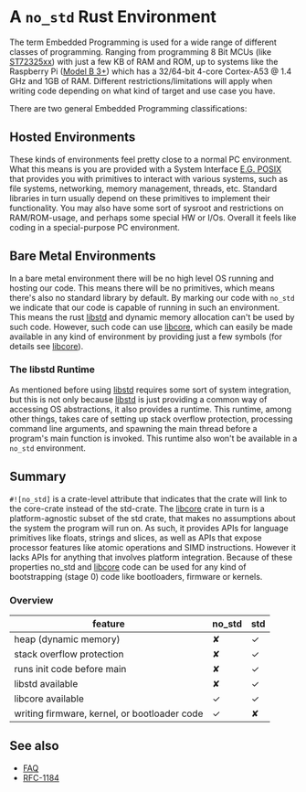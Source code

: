# A `no_std` Rust Environment

The term Embedded Programming is used for a wide range of different classes of programming.
Ranging from programming 8 Bit MCUs (like [ST72325xx](https://www.st.com/resource/en/datasheet/st72325j6.pdf)) with just a few KB of RAM and ROM, up to systems like
the Raspberry Pi ([Model B 3+](https://en.wikipedia.org/wiki/Raspberry_Pi#Specifications)) which has a 32/64-bit 4-core Cortex-A53 @ 1.4 GHz and 1GB of RAM.
Different restrictions/limitations will apply when writing code depending on what kind of target and use case you have.

There are two general Embedded Programming classifications:

## Hosted Environments
These kinds of environments feel pretty close to a normal PC environment.
What this means is you are provided with a System Interface [E.G. POSIX](https://en.wikipedia.org/wiki/POSIX)
that provides you with primitives to interact with various systems, such as file systems, networking, memory management, threads, etc.
Standard libraries in turn usually depend on these primitives to implement their functionality.
You may also have some sort of sysroot and restrictions on RAM/ROM-usage, and perhaps some
special HW or I/Os. Overall it feels like coding in a special-purpose PC environment.

## Bare Metal Environments
In a bare metal environment there will be no high level OS running and hosting our code.
This means there will be no primitives, which means there's also no standard library by default.
By marking our code with `no_std` we indicate that our code is capable of running in such an environment.
This means the rust [libstd](https://doc.rust-lang.org/std/) and dynamic memory allocation can't be used by such code.
However, such code can use [libcore](https://doc.rust-lang.org/core/), which can easily be made available
in any kind of environment by providing just a few symbols (for details see [libcore](https://doc.rust-lang.org/core/)).

### The libstd Runtime
As mentioned before using [libstd](https://doc.rust-lang.org/std/) requires some sort of system integration, but this is not only because
[libstd](https://doc.rust-lang.org/std/) is just providing a common way of accessing OS abstractions, it also provides a runtime.
This runtime, among other things, takes care of setting up stack overflow protection, processing command line arguments,
and spawning the main thread before a program's main function is invoked. This runtime also won't be available in a `no_std` environment.

## Summary
`#![no_std]` is a crate-level attribute that indicates that the crate will link to the core-crate instead of the std-crate.
The [libcore](https://doc.rust-lang.org/core/) crate in turn is a platform-agnostic subset of the std crate, that makes no assumptions about the system the program will run on.
As such, it provides APIs for language primitives like floats, strings and slices, as well as APIs that expose processor features
like atomic operations and SIMD instructions. However it lacks APIs for anything that involves platform integration.
Because of these properties no\_std and [libcore](https://doc.rust-lang.org/core/) code can be used for any kind of bootstrapping (stage 0) code like bootloaders, firmware or kernels.

### Overview

| feature                                                   | no\_std | std |
|-----------------------------------------------------------|--------|-----|
| heap (dynamic memory)                                     |   ✘    |  ✓  |
| stack overflow protection                                 |   ✘    |  ✓  |
| runs init code before main                                |   ✘    |  ✓  |
| libstd available                                          |   ✘    |  ✓  |
| libcore available                                         |   ✓    |  ✓  |
| writing firmware, kernel, or bootloader code              |   ✓    |  ✘  |

## See also
* [FAQ](https://www.rust-lang.org/en-US/faq.html#does-rust-work-without-the-standard-library)
* [RFC-1184](https://github.com/rust-lang/rfcs/blob/master/text/1184-stabilize-no_std.md)
